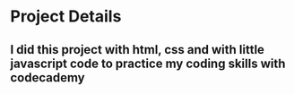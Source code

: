 # Project Details
## I did this project with html, css and with little javascript code to practice my coding skills with codecademy
